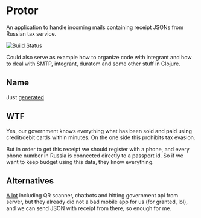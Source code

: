 # Protor

An application to handle incoming mails containing receipt JSONs from Russian tax
service.

[![Build Status][BS img]][Build Status]

Could also serve as example how to organize code with integrant
and how to deal with SMTP, integrant, duratom and some other stuff in Clojure.

## Name

Just [generated](https://mrsharpoblunto.github.io/foswig.js)

## WTF

Yes, our government knows everything what has been sold
and paid using credit/debit cards within minutes.
On the one side this prohibits tax evasion.

But in order to get this receipt we should register with a phone,
and every phone number in Russia is connected directly to a passport id.
So if we want to keep budget using this data, they know everything.

## Alternatives

[A lot](https://github.com/search?q=proverkacheka.nalog.ru%3A9999&type=Code)
including QR scanner, chatbots and hitting government api from server, but they already did
not a bad mobile app for us (for granted, lol),
and we can send JSON with receipt from there, so enough for me.

[Build Status]: https://travis-ci.com/razum2um/protor
[BS img]: https://travis-ci.com/razum2um/protor.png
